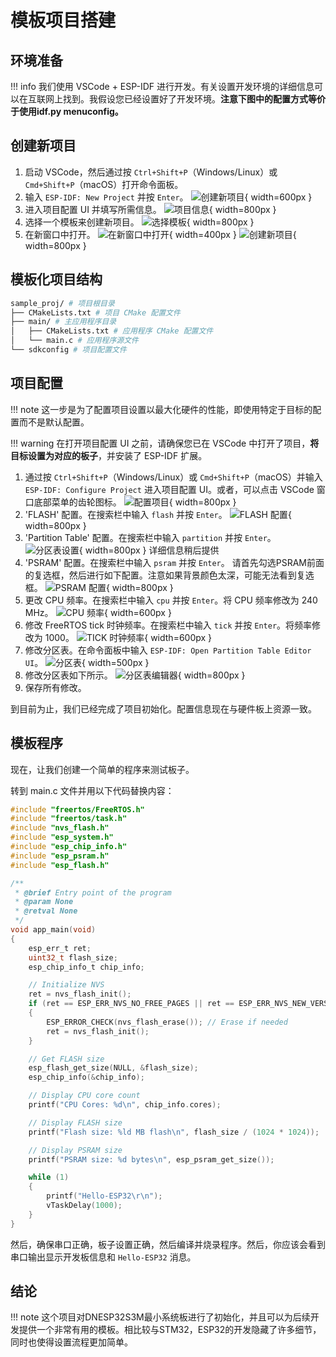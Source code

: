 # 模板项目搭建

## 环境准备

!!! info
    我们使用 VSCode + ESP-IDF 进行开发。有关设置开发环境的详细信息可以在互联网上找到。我假设您已经设置好了开发环境。**注意下图中的配置方式等价于使用idf.py menuconfig。**

## 创建新项目

1. 启动 VSCode，然后通过按 `Ctrl+Shift+P`（Windows/Linux）或 `Cmd+Shift+P`（macOS）打开命令面板。
2. 输入 `ESP-IDF: New Project` 并按 `Enter`。
![创建新项目](01-01-new_project.png){ width=600px }
3. 进入项目配置 UI 并填写所需信息。
![项目信息](01-02-proj_info.png){ width=800px }
4. 选择一个模板来创建新项目。
![选择模板](01-03-proj_template.png){ width=800px }
5. 在新窗口中打开。
![在新窗口中打开](01-04-open_externally.png){ width=400px }
![创建新项目](01-05-created_proj.png){ width=800px }

## 模板化项目结构
```bash
sample_proj/ # 项目根目录
├── CMakeLists.txt # 项目 CMake 配置文件
├── main/ # 主应用程序目录
│   ├── CMakeLists.txt # 应用程序 CMake 配置文件
│   └── main.c # 应用程序源文件
└── sdkconfig # 项目配置文件
```

## 项目配置

!!! note
    这一步是为了配置项目设置以最大化硬件的性能，即使用特定于目标的配置而不是默认配置。

!!! warning
    在打开项目配置 UI 之前，请确保您已在 VSCode 中打开了项目，**将目标设置为对应的板子**，并安装了 ESP-IDF 扩展。

1. 通过按 `Ctrl+Shift+P`（Windows/Linux）或 `Cmd+Shift+P`（macOS）并输入 `ESP-IDF: Configure Project` 进入项目配置 UI。或者，可以点击 VSCode 窗口底部菜单的齿轮图标。
![配置项目](01-06-proj_config.png){ width=800px }
2. 'FLASH' 配置。在搜索栏中输入 `flash` 并按 `Enter`。
![FLASH 配置](01-07-flash.png){ width=800px }
3. 'Partition Table' 配置。在搜索栏中输入 `partition` 并按 `Enter`。
![分区表设置](01-08-partition_table.png){ width=800px }
详细信息稍后提供
4. 'PSRAM' 配置。在搜索栏中输入 `psram` 并按 `Enter`。
请首先勾选PSRAM前面的复选框，然后进行如下配置。注意如果背景颜色太深，可能无法看到复选框。
![PSRAM 配置](01-09-PSRAM.png){ width=800px }
1. 更改 CPU 频率。在搜索栏中输入 `cpu` 并按 `Enter`。将 CPU 频率修改为 240 MHz。
![CPU 频率](01-10-CPU.png){ width=600px }
1. 修改 FreeRTOS tick 时钟频率。在搜索栏中输入 `tick` 并按 `Enter`。将频率修改为 1000。
![TICK 时钟频率](01-11-FREERTOS_tick.png){ width=600px }
1. 修改分区表。在命令面板中输入 `ESP-IDF: Open Partition Table Editor UI`。
![分区表](01-12-partition_table_edit.png){ width=500px }
1. 修改分区表如下所示。
![分区表编辑器](01-13-partition_table_editor.png){ width=800px }
1. 保存所有修改。

到目前为止，我们已经完成了项目初始化。配置信息现在与硬件板上资源一致。

## 模板程序

现在，让我们创建一个简单的程序来测试板子。

转到 main.c 文件并用以下代码替换内容：

```c
#include "freertos/FreeRTOS.h"
#include "freertos/task.h"
#include "nvs_flash.h"
#include "esp_system.h"
#include "esp_chip_info.h"
#include "esp_psram.h"
#include "esp_flash.h"

/**
 * @brief Entry point of the program
 * @param None
 * @retval None
 */
void app_main(void)
{
    esp_err_t ret;
    uint32_t flash_size;
    esp_chip_info_t chip_info;

    // Initialize NVS
    ret = nvs_flash_init();
    if (ret == ESP_ERR_NVS_NO_FREE_PAGES || ret == ESP_ERR_NVS_NEW_VERSION_FOUND)
    {
        ESP_ERROR_CHECK(nvs_flash_erase()); // Erase if needed
        ret = nvs_flash_init();
    }

    // Get FLASH size
    esp_flash_get_size(NULL, &flash_size);
    esp_chip_info(&chip_info);

    // Display CPU core count
    printf("CPU Cores: %d\n", chip_info.cores);

    // Display FLASH size
    printf("Flash size: %ld MB flash\n", flash_size / (1024 * 1024));

    // Display PSRAM size
    printf("PSRAM size: %d bytes\n", esp_psram_get_size());

    while (1)
    {
        printf("Hello-ESP32\r\n");
        vTaskDelay(1000);
    }
}
```

然后，确保串口正确，板子设置正确，然后编译并烧录程序。然后，你应该会看到串口输出显示开发板信息和 `Hello-ESP32` 消息。

## 结论

!!! note
    这个项目对DNESP32S3M最小系统板进行了初始化，并且可以为后续开发提供一个非常有用的模板。相比较与STM32，ESP32的开发隐藏了许多细节，同时也使得设置流程更加简单。